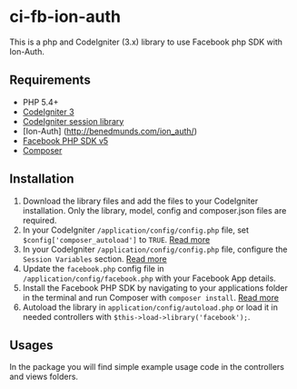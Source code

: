 # ci-fb-ion-auth
This is a php and CodeIgniter (3.x) library to use Facebook php SDK with Ion-Auth.

## Requirements
- PHP 5.4+
- [CodeIgniter 3](https://www.codeigniter.com/)
- [CodeIgniter session library](https://www.codeigniter.com/userguide3/libraries/sessions.html)
- [Ion-Auth] (http://benedmunds.com/ion_auth/)
- [Facebook PHP SDK v5](https://developers.facebook.com/docs/php/gettingstarted/5.0.0)
- [Composer](https://getcomposer.org/)

## Installation
1. Download the library files and add the files to your CodeIgniter installation. Only the library, model, config and composer.json files are required.
1. In your CodeIgniter `/application/config/config.php` file, set `$config['composer_autoload']` to `TRUE`. [Read more](https://www.codeigniter.com/user_guide/general/autoloader.html)
2. In your CodeIgniter `/application/config/config.php` file, configure the `Session Variables` section. [Read more](https://www.codeigniter.com/user_guide/libraries/sessions.html)
3. Update the `facebook.php` config file in `/application/config/facebook.php` with your Facebook App details.
4. Install the Facebook PHP SDK by navigating to your applications folder in the terminal and run Composer with `composer install`. [Read more](https://developers.facebook.com/docs/php/gettingstarted#install-composer)
6. Autoload the library in `application/config/autoload.php` or load it in needed controllers with `$this->load->library('facebook');`.

## Usages
In the package you will find simple example usage code in the controllers and views folders.